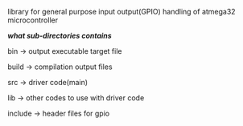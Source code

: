 library for general purpose input output(GPIO) handling of atmega32 microcontroller



*****what sub-directories contains*****


bin ->  output executable target file

build -> compilation output files

src -> driver code(main)

lib -> other codes to use with driver code

include -> header files for gpio

